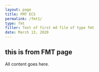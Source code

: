 ```yaml
---
layout: page
title: FMT ECS
permalink: /fmt1/
type: fmt
filler: Text of first md file of type fmt
date: March 13, 2020
---
```


## this is from FMT page

All content goes here. 
